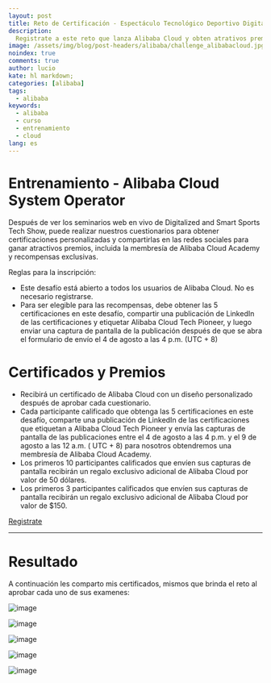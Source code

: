 ```yaml
---
layout: post
title: Reto de Certificación - Espectáculo Tecnológico Deportivo Digitalizado e Inteligente
description:
  Registrate a este reto que lanza Alibaba Cloud y obten atrativos premios, incluyendo la membresía de Alibaba Cloud Academy.
image: /assets/img/blog/post-headers/alibaba/challenge_alibabacloud.jpg
noindex: true
comments: true
author: lucio
kate: hl markdown;
categories: [alibaba]
tags:
  - alibaba
keywords:
  - alibaba
  - curso
  - entrenamiento
  - cloud
lang: es
---
```


# Entrenamiento - Alibaba Cloud System Operator

 Después de ver los seminarios web en vivo de Digitalized and Smart Sports Tech Show, puede realizar nuestros cuestionarios para obtener certificaciones personalizadas y compartirlas en las redes sociales para ganar atractivos premios, incluida la membresía de Alibaba Cloud Academy y recompensas exclusivas.

Reglas para la inscripción:

- Este desafío está abierto a todos los usuarios de Alibaba Cloud. No es necesario registrarse.
- Para ser elegible para las recompensas, debe obtener las 5 certificaciones en este desafío, compartir una publicación de LinkedIn de las certificaciones y etiquetar Alibaba Cloud Tech Pioneer, y luego enviar una captura de pantalla de la publicación después de que se abra el formulario de envío el 4 de agosto a las 4 p.m. (UTC + 8)

# Certificados y Premios

- Recibirá un certificado de Alibaba Cloud con un diseño personalizado después de aprobar cada cuestionario.
- Cada participante calificado que obtenga las 5 certificaciones en este desafío, comparte una publicación de LinkedIn de las certificaciones que etiquetan a Alibaba Cloud Tech Pioneer y envía las capturas de pantalla de las publicaciones entre el 4 de agosto a las 4 p.m. y el 9 de agosto a las 12 a.m. ( UTC + 8) para nosotros obtendremos una membresía de Alibaba Cloud Academy.
- Los primeros 10 participantes calificados que envíen sus capturas de pantalla recibirán un regalo exclusivo adicional de Alibaba Cloud por valor de 50 dólares.
- Los primeros 3 participantes calificados que envíen sus capturas de pantalla recibirán un regalo exclusivo adicional de Alibaba Cloud por valor de $150.

[Registrate](https://www.alibabacloud.com/olympics/certification-challenge)


-----------------------------------------------------------------------------------

# Resultado

A continuación les comparto mis certificados, mismos que brinda el reto al aprobar cada uno de sus examenes:

![image](/assets/img/blog/tutorials/alibaba/certification_challenge_sports/CertificateC)

![image](/assets/img/blog/tutorials/alibaba/certification_challenge_sports/CertificateA)

![image](/assets/img/blog/tutorials/alibaba/certification_challenge_sports/CertificateE)

![image](/assets/img/blog/tutorials/alibaba/certification_challenge_sports/CertificateU)

![image](/assets/img/blog/tutorials/alibaba/certification_challenge_sports/CertificateP)
 
